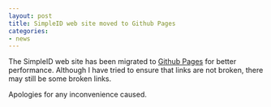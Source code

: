 ```yaml
---
layout: post
title: SimpleID web site moved to Github Pages
categories:
- news
---
```


The SimpleID web site has been migrated to [Github Pages](http://pages.github.com/) for
better performance.  Although I have tried to ensure that links are not broken, there
may still be some broken links.

Apologies for any inconvenience caused.
